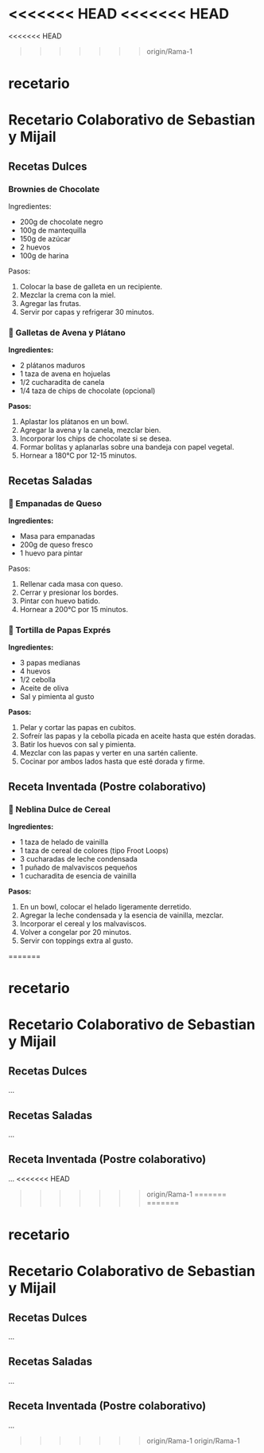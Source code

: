 <<<<<<< HEAD
<<<<<<< HEAD
=======
<<<<<<< HEAD
>>>>>>> origin/Rama-1
# recetario


# Recetario Colaborativo de Sebastian y Mijail

## Recetas Dulces

### Brownies de Chocolate
Ingredientes:
- 200g de chocolate negro
- 100g de mantequilla
- 150g de azúcar
- 2 huevos
- 100g de harina

Pasos:
1. Colocar la base de galleta en un recipiente.
2. Mezclar la crema con la miel.
3. Agregar las frutas.
4. Servir por capas y refrigerar 30 minutos.


### 🍪 Galletas de Avena y Plátano  
**Ingredientes:**  
- 2 plátanos maduros  
- 1 taza de avena en hojuelas  
- 1/2 cucharadita de canela  
- 1/4 taza de chips de chocolate (opcional)

**Pasos:**  
1. Aplastar los plátanos en un bowl.  
2. Agregar la avena y la canela, mezclar bien.  
3. Incorporar los chips de chocolate si se desea.  
4. Formar bolitas y aplanarlas sobre una bandeja con papel vegetal.  
5. Hornear a 180°C por 12-15 minutos.

## Recetas Saladas

### 🧀 Empanadas de Queso
**Ingredientes:**
- Masa para empanadas
- 200g de queso fresco
- 1 huevo para pintar

Pasos:
1. Rellenar cada masa con queso.
2. Cerrar y presionar los bordes.
3. Pintar con huevo batido.
4. Hornear a 200°C por 15 minutos.


### 🥔 Tortilla de Papas Exprés  
**Ingredientes:**  
- 3 papas medianas  
- 4 huevos  
- 1/2 cebolla  
- Aceite de oliva  
- Sal y pimienta al gusto

**Pasos:**  
1. Pelar y cortar las papas en cubitos.  
2. Sofreír las papas y la cebolla picada en aceite hasta que estén doradas.  
3. Batir los huevos con sal y pimienta.  
4. Mezclar con las papas y verter en una sartén caliente.  
5. Cocinar por ambos lados hasta que esté dorada y firme.

## Receta Inventada (Postre colaborativo)

### 🍨 Neblina Dulce de Cereal

**Ingredientes:**
- 1 taza de helado de vainilla
- 1 taza de cereal de colores (tipo Froot Loops)
- 3 cucharadas de leche condensada
- 1 puñado de malvaviscos pequeños
- 1 cucharadita de esencia de vainilla

**Pasos:**
1. En un bowl, colocar el helado ligeramente derretido.
2. Agregar la leche condensada y la esencia de vainilla, mezclar.
3. Incorporar el cereal y los malvaviscos.
4. Volver a congelar por 20 minutos.
5. Servir con toppings extra al gusto.



=======
# recetario


# Recetario Colaborativo de Sebastian y Mijail

## Recetas Dulces
...

## Recetas Saladas
...

## Receta Inventada (Postre colaborativo)
...
<<<<<<< HEAD
>>>>>>> origin/Rama-1
=======
=======
# recetario


# Recetario Colaborativo de Sebastian y Mijail

## Recetas Dulces
...

## Recetas Saladas
...

## Receta Inventada (Postre colaborativo)
...
>>>>>>> origin/Rama-1
>>>>>>> origin/Rama-1
